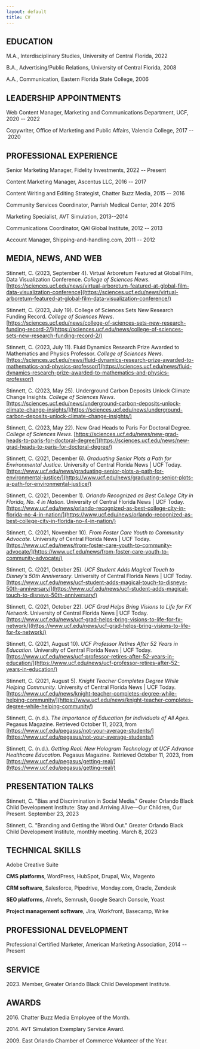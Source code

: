 ```yaml
---
layout: default
title: CV
---
```


## EDUCATION

M.A., Interdisciplinary Studies, University of Central Florida, 2022

B.A., Advertising/Public Relations, University of Central Florida, 2008

A.A., Communication, Eastern Florida State College, 2006

## LEADERSHIP APPOINTMENTS

Web Content Manager, Marketing and Communications Department, UCF, 2020
-- 2022

Copywriter, Office of Marketing and Public Affairs, Valencia College,
2017 -- 2020

## PROFESSIONAL EXPERIENCE

Senior Marketing Manager, Fidelity Investments, 2022 -- Present

Content Marketing Manager, Ascentus LLC, 2016 -- 2017

Content Writing and Editing Strategist, Chatter Buzz Media, 2015 -- 2016

Community Services Coordinator, Parrish Medical Center, 2014 2015

Marketing Specialist, AVT Simulation, 2013--2014

Communications Coordinator, QAI Global Institute, 2012 -- 2013

Account Manager, Shipping-and-handling.com, 2011 -- 2012

## MEDIA, NEWS, AND WEB

Stinnett, C. (2023, September 4). Virtual Arboretum Featured at Global
Film, Data Visualization Conference. *College of Sciences News*.
[https://sciences.ucf.edu/news/virtual-arboretum-featured-at-global-film-data-visualization-conference](https://sciences.ucf.edu/news/virtual-arboretum-featured-at-global-film-data-visualization-conference/)

Stinnett, C. (2023, July 19). College of Sciences Sets New Research Funding Record. *College of Sciences News*. [https://sciences.ucf.edu/news/college-of-sciences-sets-new-research-funding-record-2/](https://sciences.ucf.edu/news/college-of-sciences-sets-new-research-funding-record-2/)

Stinnett, C. (2023, July 11). Fluid Dynamics Research Prize Awarded to Mathematics and Physics Professor. *College of Sciences News*. [https://sciences.ucf.edu/news/fluid-dynamics-research-prize-awarded-to-mathematics-and-physics-professor/](https://sciences.ucf.edu/news/fluid-dynamics-research-prize-awarded-to-mathematics-and-physics-professor/)

Stinnett, C. (2023, May 25). Underground Carbon Deposits Unlock Climate Change Insights. *College of Sciences News*. [https://sciences.ucf.edu/news/underground-carbon-deposits-unlock-climate-change-insights/](https://sciences.ucf.edu/news/underground-carbon-deposits-unlock-climate-change-insights/)

Stinnett, C. (2023, May 22). New Grad Heads to Paris For Doctoral Degree. *College of Sciences News*.
[https://sciences.ucf.edu/news/new-grad-heads-to-paris-for-doctoral-degree/](https://sciences.ucf.edu/news/new-grad-heads-to-paris-for-doctoral-degree/)

Stinnett, C. (2021, December 6). *Graduating Senior Plots a Path for Environmental Justice*. University of Central Florida News | UCF Today.
[https://www.ucf.edu/news/graduating-senior-plots-a-path-for-environmental-justice/](https://www.ucf.edu/news/graduating-senior-plots-a-path-for-environmental-justice/)

Stinnett, C. (2021, December 1). *Orlando Recognized as Best College City in Florida, No. 4 in Nation.* University of Central Florida News | UCF Today.
[https://www.ucf.edu/news/orlando-recognized-as-best-college-city-in-florida-no-4-in-nation/](https://www.ucf.edu/news/orlando-recognized-as-best-college-city-in-florida-no-4-in-nation/)

Stinnett, C. (2021, November 10). *From Foster Care Youth to Community Advocate*. University of Central Florida News | UCF Today.
[https://www.ucf.edu/news/from-foster-care-youth-to-community-advocate/](https://www.ucf.edu/news/from-foster-care-youth-to-community-advocate/)

Stinnett, C. (2021, October 25). *UCF Student Adds Magical Touch to Disney's 50th Anniversary*. University of Central Florida News | UCF Today.
[https://www.ucf.edu/news/ucf-student-adds-magical-touch-to-disneys-50th-anniversary/](https://www.ucf.edu/news/ucf-student-adds-magical-touch-to-disneys-50th-anniversary/)

Stinnett, C. (2021, October 22). *UCF Grad Helps Bring Visions to Life for FX Network*. University of Central Florida News | UCF Today.
[https://www.ucf.edu/news/ucf-grad-helps-bring-visions-to-life-for-fx-network/](https://www.ucf.edu/news/ucf-grad-helps-bring-visions-to-life-for-fx-network/)

Stinnett, C. (2021, August 10). *UCF Professor Retires After 52 Years in Education*. University of Central Florida News | UCF Today.
[https://www.ucf.edu/news/ucf-professor-retires-after-52-years-in-education/](https://www.ucf.edu/news/ucf-professor-retires-after-52-years-in-education/)

Stinnett, C. (2021, August 5). *Knight Teacher Completes Degree While Helping Community*. University of Central Florida News | UCF Today.
[https://www.ucf.edu/news/knight-teacher-completes-degree-while-helping-community/](https://www.ucf.edu/news/knight-teacher-completes-degree-while-helping-community/)

Stinnett, C. (n.d.). *The Importance of Education for Individuals of All Ages*. Pegasus Magazine. Retrieved October 11, 2023, from
[https://www.ucf.edu/pegasus/not-your-average-students/](https://www.ucf.edu/pegasus/not-your-average-students/)

Stinnett, C. (n.d.). *Getting Real: New Hologram Technology at UCF Advance Healthcare Education*. Pegasus Magazine. Retrieved October 11,
2023, from [https://www.ucf.edu/pegasus/getting-real/](https://www.ucf.edu/pegasus/getting-real/)

## PRESENTATION TALKS

Stinnett, C. "Bias and Discrimination in Social Media." Greater Orlando Black Child Development Institute: Stay and Arriving Alive—Our
Children, Our Present. September 23, 2023

Stinnett, C. "Branding and Getting the Word Out." Greater Orlando Black Child Development Institute, monthly meeting. March 8, 2023

## TECHNICAL SKILLS

Adobe Creative Suite

**CMS platforms**, WordPress, HubSpot, Drupal, Wix, Magento

**CRM software**, Salesforce, Pipedrive, Monday.com, Oracle, Zendesk

**SEO platforms**, Ahrefs, Semrush, Google Search Console, Yoast

**Project management software**, Jira, Workfront, Basecamp, Wrike

## PROFESSIONAL DEVELOPMENT

Professional Certified Marketer, American Marketing Association, 2014 --Present

## SERVICE

2023\. Member, Greater Orlando Black Child Development Institute.

## AWARDS

2016\. Chatter Buzz Media Employee of the Month.

2014\. AVT Simulation Exemplary Service Award.

2009\. East Orlando Chamber of Commerce Volunteer of the Year.
